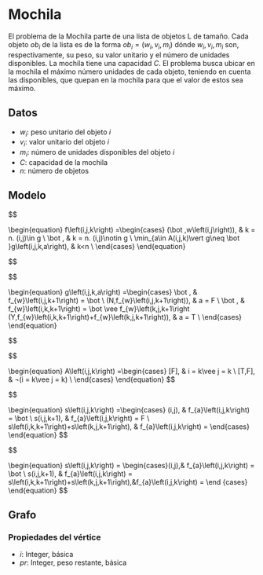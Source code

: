 # Mochila

El problema de la Mochila parte de una lista de objetos L de tamaño. Cada objeto $ob_i$ de la lista es de la forma $ob_i= (w_i, v_i, m_i)$ dónde  $w_i, v_i, m_i$ son, respectivamente, su peso, su valor unitario y el número de unidades disponibles. La mochila tiene una capacidad $C$.  El problema busca ubicar en la mochila el máximo número unidades de cada objeto, teniendo en cuenta las disponibles, que quepan en la mochila para que el valor de estos sea máximo. 

## Datos

- $w_i$: peso unitario del objeto $i$
- $v_i$: valor unitario del objeto $i$
- $m_i$: número de unidades disponibles del objeto $i$
- $C$: capacidad de la mochila
- $n$: número de objetos

## Modelo

$$

\begin{equation}
f\left(i,j,k\right) =\begin{cases}
(\bot ,w\left(i,j\right)), & k = n. (i,j)\in g \\
\bot , & k = n. (i,j)\notin g \\
\min_{a\in A(i,j,k)\vert g\neq \bot }g\left(i,j,k,a\right), & k<n \\
\end{cases}
\end{equation}

$$

$$

\begin{equation}
g\left(i,j,k,a\right) =\begin{cases}
\bot , & f_{w}\left(i,j,k+1\right) = \bot \\
(N,f_{w}\left(i,j,k+1\right)), & a = F \\
\bot , & f_{w}\left(i,k,k+1\right) = \bot \vee f_{w}\left(k,j,k+1\right
(Y,f_{w}\left(i,k,k+1\right)+f_{w}\left(k,j,k+1\right)), & a = T \\
\end{cases}
\end{equation}

$$

$$

\begin{equation}
A\left(i,j,k\right) =\begin{cases}
[F], & i = k\vee j = k \\
[T,F], & ¬(i = k\vee j = k) \\
\end{cases}
\end{equation}
$$

$$

\begin{equation}
s\left(i,j,k\right) =\begin{cases}
(i,j), & f_{a}\left(i,j,k\right) = \bot \\
s(i,j,k+1), & f_{a}\left(i,j,k\right) = F \\
s\left(i,k,k+1\right)+s\left(k,j,k+1\right), & f_{a}\left(i,j,k\right) =
\end{cases}
\end{equation}
$$

$$

\begin{equation}
s\left(i,j,k\right) =
\begin{cases}(i,j),& f_{a}\left(i,j,k\right) = \bot \\ s(i,j,k+1), & f_{a}\left(i,j,k\right) = \
s\left(i,k,k+1\right)+s\left(k,j,k+1\right),&f_{a}\left(i,j,k\right) =
\end
{cases}
\end{equation}
$$
## Grafo

### Propiedades del vértice

 - $i$: Integer, básica
 - $pr$: Integer, peso restante, básica
